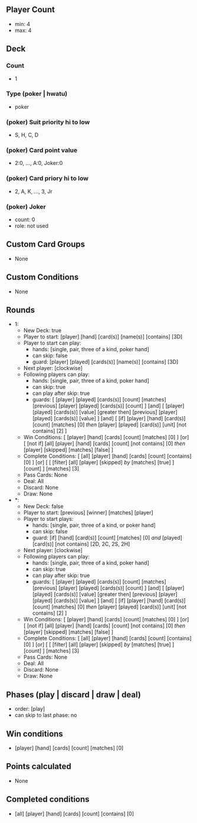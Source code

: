 ## Player Count
  - min: 4
  - max: 4
## Deck
### Count
  - 1
### Type (poker | hwatu)
  - poker
### (poker) Suit priority hi to low
  - S, H, C, D
### (poker) Card point value
  - 2:0, ..., A:0, Joker:0
### (poker) Card priory hi to low
  - 2, A, K, ..., 3, Jr
### (poker) Joker
  - count: 0
  - role: not used
## Custom Card Groups
  - None
## Custom Conditions
  - None
## Rounds
  - 1:
    - New Deck: true
    - Player to start: [player] [hand] [card(s)] [name(s)] [contains] [3D]
    - Player to start can play:
      - hands: [single, pair, three of a kind, poker hand]
      - can skip: false
      - guard: [player] [played] [cards(s)] [name(s)] [contains] [3D]
    - Next player: [clockwise]
    - Following players can play:
      - hands: [single, pair, three of a kind, poker hand]
      - can skip: true
      - can play after skip: true
      - guards: [ [player] [played] [cards(s)] [count] [matches] [previous] [player] [played] [cards(s)] [count] ] [and] [ [player] [played] [cards(s)] [value] [greater then] [previous] [player] [played] [cards(s)] [value] ] [and] [ [if] [player] [hand] [card(s)] [count] [matches] [0] _then_ [player] [played] [card(s)] [unit] [not contains] [2] ]
    - Win Conditions: [ [player] [hand] [cards] [count] [matches] [0] ] [or] [ [not if] [all] [player] [hand] [cards] [count] [not contains] [0] _then_ [player] [skipped] [matches] [false] ]
    - Complete Conditions: [ [all] [player] [hand] [cards] [count] [contains] [0] ] [or] [ [ [filter] [all] [player] [skipped] _by_ [matches] [true] ] [count] ] [matches] [3]
    - Pass Cards: None
    - Deal: All
    - Discard: None
    - Draw: None
  - *:
    - New Deck: false
    - Player to start: [previous] [winner] [matches] [player]
    - Player to start plays:
      - hands: [single, pair, three of a kind, or poker hand]
      - can skip: false
      - guard: [if] [hand] [card(s)] [count] [matches] [0] _and_ [played] [card(s)] [not contains] [2D, 2C, 2S, 2H]
    - Next player: [clockwise]
    - Following players can play:
      - hands: [single, pair, three of a kind, poker hand]
      - can skip: true
      - can play after skip: true
      - guards: [ [player] [played] [cards(s)] [count] [matches] [previous] [player] [played] [cards(s)] [count] ] [and] [ [player] [played] [cards(s)] [value] [greater then] [previous] [player] [played] [cards(s)] [value] ] [and] [ [if] [player] [hand] [card(s)] [count] [matches] [0] _then_ [player] [played] [card(s)] [unit] [not contains] [2] ]
    - Win Conditions: [ [player] [hand] [cards] [count] [matches] [0] ] [or] [ [not if] [all] [player] [hand] [cards] [count] [not contains] [0] _then_ [player] [skipped] [matches] [false] ]
    - Complete Conditions: [ [all] [player] [hand] [cards] [count] [contains] [0] ] [or] [ [ [filter] [all] [player] [skipped] _by_ [matches] [true] ] [count] ] [matches] [3]
    - Pass Cards: None
    - Deal: All
    - Discard: None
    - Draw: None
## Phases (play | discard | draw | deal)
  - order: [play]
  - can skip to last phase: no
## Win conditions
  - [player] [hand] [cards] [count] [matches] [0]
## Points calculated
  - None
## Completed conditions
  - [all] [player] [hand] [cards] [count] [contains] [0]